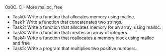 0x0C. C - More malloc, free

- Task0: Write a function that allocates memory using malloc.
- Task1: Write a function that concatenates two strings.
- Task2: Write a function that allocates memory for an array, using malloc.
- Task3: Write a function that creates an array of integers.
- Task4: Write a function that reallocates a memory block using malloc and free
- Task5: Write a program that multiplies two positive numbers.
